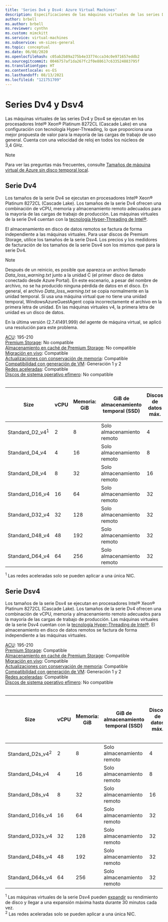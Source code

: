 ```yaml
---
title: 'Series Dv4 y Dsv4: Azure Virtual Machines'
description: Especificaciones de las máquinas virtuales de las series Dv4 y Dsv4.
author: brbell
ms.author: brbell
ms.reviewer: cynthn
ms.custom: mimckitt
ms.service: virtual-machines
ms.subservice: vm-sizes-general
ms.topic: conceptual
ms.date: 06/08/2020
ms.openlocfilehash: c05ab2b89a275b4e33774cca34c0e971657eddb2
ms.sourcegitcommit: 0046757af1da267fc2f0e88617c633524883795f
ms.translationtype: HT
ms.contentlocale: es-ES
ms.lasthandoff: 08/13/2021
ms.locfileid: "121751709"
---
```

# <a name="dv4-and-dsv4-series"></a>Series Dv4 y Dsv4

Las máquinas virtuales de las series Dv4 y Dsv4 se ejecutan en los procesadores Intel&reg; Xeon&reg; Platinum 8272CL (Cascade Lake) en una configuración con tecnología Hyper-Threading, lo que proporciona una mejor propuesta de valor para la mayoría de las cargas de trabajo de uso general. Cuenta con una velocidad de reloj en todos los núcleos de 3,4 GHz. 

> [!NOTE]
> Para ver las preguntas más frecuentes, consulte [Tamaños de máquina virtual de Azure sin disco temporal local](azure-vms-no-temp-disk.yml).

## <a name="dv4-series"></a>Serie Dv4

Los tamaños de la serie Dv4 se ejecutan en procesadores Intel&reg; Xeon&reg; Platinum 8272CL (Cascade Lake). Los tamaños de la serie Dv4 ofrecen una combinación de vCPU, memoria y almacenamiento remoto adecuados para la mayoría de las cargas de trabajo de producción. Las máquinas virtuales de la serie Dv4 cuentan con la [tecnología Hyper-Threading de Intel&reg;](https://www.intel.com/content/www/us/en/architecture-and-technology/hyper-threading/hyper-threading-technology.html).

El almacenamiento en disco de datos remotos se factura de forma independiente a las máquinas virtuales. Para usar discos de Premium Storage, utilice los tamaños de la serie Dsv4. Los precios y los medidores de facturación de los tamaños de la serie Dsv4 son los mismos que para la serie Dv4.

> [!NOTE]
> Después de un reinicio, es posible que aparezca un archivo llamado *Data_loss_warning.txt* junto a la unidad C (el primer disco de datos conectado desde Azure Portal). En este escenario, a pesar del nombre de archivo, no se ha producido ninguna pérdida de datos en el disco. En general, el archivo *Data_loss_warning.txt* se copia normalmente en la unidad temporal. Si usa una máquina virtual que no tiene una unidad temporal, WindowsAzureGuestAgent copia incorrectamente el archivo en la primera letra de unidad. En las máquinas virtuales v4, la primera letra de unidad es un disco de datos.
>
> En la última versión (2.7.41491.999) del agente de máquina virtual, se aplicó una resolución para este problema.

[ACU](acu.md): 195-210<br>
[Premium Storage](premium-storage-performance.md): No compatible<br>
[Almacenamiento en caché de Premium Storage](premium-storage-performance.md): No compatible<br>
[Migración en vivo](maintenance-and-updates.md): Compatible<br>
[Actualizaciones con conservación de memoria](maintenance-and-updates.md): Compatible<br>
[Compatibilidad con generación de VM](generation-2.md): Generación 1 y 2<br>
[Redes aceleradas](../virtual-network/create-vm-accelerated-networking-cli.md): Compatible <br>
[Discos de sistema operativo efímero](ephemeral-os-disks.md): No compatible <br>
<br>

| Size | vCPU | Memoria: GiB | GiB de almacenamiento temporal (SSD) | Discos de datos máx. | Nº máx. NIC|Ancho de banda de red esperado (Mbps) |
|---|---|---|---|---|---|---|
| Standard_D2_v4<sup>1</sup> | 2 | 8 | Solo almacenamiento remoto | 4 | 2|5000 |
| Standard_D4_v4 | 4 | 16  | Solo almacenamiento remoto | 8 | 2|10000 |
| Standard_D8_v4 | 8 | 32 | Solo almacenamiento remoto | 16 | 4|12500 |
| Standard_D16_v4 | 16 | 64 | Solo almacenamiento remoto | 32 | 8|12500 |
| Standard_D32_v4 | 32 | 128 | Solo almacenamiento remoto | 32 | 8|16000 |
| Standard_D48_v4 | 48 | 192 | Solo almacenamiento remoto | 32 | 8|24000 |
| Standard_D64_v4 | 64 | 256 | Solo almacenamiento remoto | 32 | 8|30000 |

<sup>1</sup> Las redes aceleradas solo se pueden aplicar a una única NIC. 


## <a name="dsv4-series"></a>Serie Dsv4

Los tamaños de la serie Dsv4 se ejecutan en procesadores Intel&reg; Xeon&reg; Platinum 8272CL (Cascade Lake). Los tamaños de la serie Dv4 ofrecen una combinación de vCPU, memoria y almacenamiento remoto adecuados para la mayoría de las cargas de trabajo de producción. Las máquinas virtuales de la serie Dsv4 cuentan con la [tecnología Hyper-Threading de Intel&reg;](https://www.intel.com/content/www/us/en/architecture-and-technology/hyper-threading/hyper-threading-technology.html). El almacenamiento en disco de datos remotos se factura de forma independiente a las máquinas virtuales.

[ACU](acu.md): 195-210<br>
[Premium Storage](premium-storage-performance.md): Compatible<br>
[Almacenamiento en caché de Premium Storage](premium-storage-performance.md): Compatible<br>
[Migración en vivo](maintenance-and-updates.md): Compatible<br>
[Actualizaciones con conservación de memoria](maintenance-and-updates.md): Compatible<br>
[Compatibilidad con generación de VM](generation-2.md): Generación 1 y 2<br>
[Redes aceleradas](../virtual-network/create-vm-accelerated-networking-cli.md): Compatible<br>
[Discos de sistema operativo efímero](ephemeral-os-disks.md): No compatible <br>
<br>

| Size | vCPU | Memoria: GiB | GiB de almacenamiento temporal (SSD) | Discos de datos máx. | Rendimiento máximo del disco sin almacenamiento en la caché: IOPS/Mbps | Rendimiento máximo del disco sin almacenamiento en la caché expandido: IOPS/MBps<sup>1</sup> | Nº máx. NIC|Ancho de banda de red esperado (Mbps) |
|---|---|---|---|---|---|---|---|---|
| Standard_D2s_v4<sup>2</sup> | 2 | 8  | Solo almacenamiento remoto | 4 | 3200/48 | 4000/200 |2|5000 |
| Standard_D4s_v4 | 4 | 16 | Solo almacenamiento remoto | 8 | 6400/96 | 8000/200 |2|10000 |
| Standard_D8s_v4 | 8 | 32 | Solo almacenamiento remoto | 16 | 12800/192 | 16 000/400 |4|12500 |
| Standard_D16s_v4 | 16 | 64  | Solo almacenamiento remoto | 32 | 25600/384 | 32 000/800 |8|12500 |
| Standard_D32s_v4 | 32 | 128 | Solo almacenamiento remoto | 32 | 51200/768 | 64 000/1600 |8|16000 |
| Standard_D48s_v4 | 48 | 192 | Solo almacenamiento remoto | 32 | 76800/1152 | 80000/2000 |8|24000 |
| Standard_D64s_v4 | 64 | 256 | Solo almacenamiento remoto | 32 | 80000/1200 | 80000/2000 |8|30000 |

<sup>1</sup> Las máquinas virtuales de la serie Dsv4 pueden [expandir](./disk-bursting.md) su rendimiento de disco y llegar a una expansión máxima hasta durante 30 minutos cada vez.<br>
<sup>2</sup> Las redes aceleradas solo se pueden aplicar a una única NIC. 
